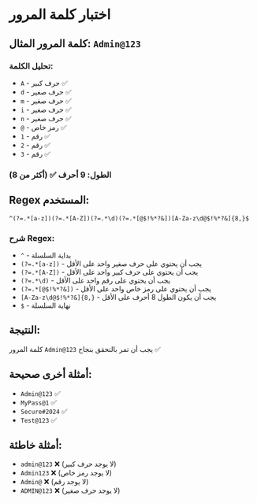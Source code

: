 # اختبار كلمة المرور

## كلمة المرور المثال: `Admin@123`

### تحليل الكلمة:
- `A` - حرف كبير ✅
- `d` - حرف صغير ✅  
- `m` - حرف صغير ✅
- `i` - حرف صغير ✅
- `n` - حرف صغير ✅
- `@` - رمز خاص ✅
- `1` - رقم ✅
- `2` - رقم ✅
- `3` - رقم ✅

### الطول: 9 أحرف ✅ (أكثر من 8)

## Regex المستخدم:
```
^(?=.*[a-z])(?=.*[A-Z])(?=.*\d)(?=.*[@$!%*?&])[A-Za-z\d@$!%*?&]{8,}$
```

### شرح Regex:
- `^` - بداية السلسلة
- `(?=.*[a-z])` - يجب أن يحتوي على حرف صغير واحد على الأقل
- `(?=.*[A-Z])` - يجب أن يحتوي على حرف كبير واحد على الأقل  
- `(?=.*\d)` - يجب أن يحتوي على رقم واحد على الأقل
- `(?=.*[@$!%*?&])` - يجب أن يحتوي على رمز خاص واحد على الأقل
- `[A-Za-z\d@$!%*?&]{8,}` - يجب أن يكون الطول 8 أحرف على الأقل
- `$` - نهاية السلسلة

## النتيجة:
كلمة المرور `Admin@123` يجب أن تمر بالتحقق بنجاح ✅

## أمثلة أخرى صحيحة:
- `Admin@123` ✅
- `MyPass@1` ✅
- `Secure#2024` ✅
- `Test@123` ✅

## أمثلة خاطئة:
- `admin@123` ❌ (لا يوجد حرف كبير)
- `Admin123` ❌ (لا يوجد رمز خاص)
- `Admin@` ❌ (لا يوجد رقم)
- `ADMIN@123` ❌ (لا يوجد حرف صغير) 